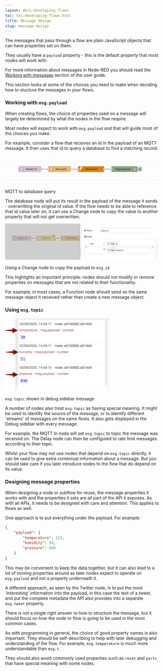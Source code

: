 ```yaml
---
layout: docs-developing-flows
toc: toc-developing-flows.html
title: Message design
slug: message design
---
```


The messages that pass through a flow are plain JavaScript objects that can have
properties set on them.

They usually have a `payload` property - this is the default property that most nodes
will work with.

For more information about messages in Node-RED you should read the [Working with messages](/docs/user-guide/messages)
section of the user guide.

This section looks at some of the choices you need to make when deciding how to
stucture the messages in your flows.

### Working with `msg.payload`

When creating flows, the choice of properties used on a message will largely
be determined by what the nodes in the flow require.

Most nodes will expect to work with `msg.payload` and that will guide most of the choices you make.

For example, consider a flow that receives an id in the payload of an MQTT message. It then uses that id to query a database to find a matching record.

<div class="figure">
  <img src="images/mqtt-query.png" alt="MQTT to database query">
  <p class="caption">MQTT to database query</p>
</div>

The database node will put its result in the payload of the message it sends - overwritting the original id value. If the flow needs to be able to reference that id value later on, it can use a Change node to copy the value to another property that will not get overwritten.

<div class="figure">
  <img src="images/mqtt-query-save-id.png" alt="Using a Change node to copy the payload to msg.id">
  <p class="caption">Using a Change node to copy the payload to <code>msg.id</code></p>
</div>


This highlights an important principle: nodes should not modify or remove properties on messages that are not related to their functionality.

For example, in most cases, a Function node should send on the same message object it received rather than create a new message object.


### Using `msg.topic`

<div style="width: 343px" class="figure align-right">
  <img src="images/debug-topic.png" alt="msg.topic shown in debug sidebar message">
  <p class="caption"><code>msg.topic</code> shown in debug sidebar message</p>
</div>

A number of nodes also treat `msg.topic` as having special meaning. It might be used to identify the source of the message, or to identify different 'streams' of messages on the same flows. It also gets displayed in the Debug sidebar with every message.

For example, the MQTT In node will set `msg.topic` to topic the message was received on. The Delay node can then be configured to rate limit messages according to their topic.

Whilst your flow may not use nodes that depend on `msg.topic` directly, it can be used to give extra contextual information about a message. But you should take care if you later introduce nodes to the flow that do depend on its value.


### Designing message properties

When designing a node or subflow for reuse, the message properties it works with and the properties it sets are all part of the API it exposes. As with all APIs, it needs to be designed with care and attention. This applies to flows as well.

One approach is to put everything under the payload. For example:

```json
{
    "payload": {
        "temperature": 123,
        "humidity": 50,
        "pressure": 900
    }
}
```

This may be convenient to keep the data together, but it can also lead to a lot of moving properties around as later nodes expect to operate on `msg.payload` and not a property underneath it.

A different approach, as seen by the Twitter node, is to put the most 'interesting' information into the payload, in this case the text of a tweet, and put the complete metadata the API also provides into a separate `msg.tweet` property.

There is not a single right answer to how to structure the message, but it should focus on how the node or flow is going to be used in the most common cases.

As with programming in general, the choice of good property names is also important. They should be self-describing to help with later debugging and understanding of the flow. For example, `msg.temperature` is much more understandable than `msg.t`.

They should also avoid commonly used properties such as `reset` and `parts` that have special meaning with some nodes.
